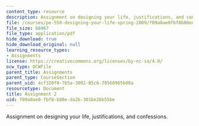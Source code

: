 ```yaml
---
content_type: resource
description: Assignment on designing your life, justifications, and confessions.
file: /courses/pe-550-designing-your-life-spring-2009/f09a8ae0fbf8b80eda2b301be26b55be_MITPE_550iap09_s09_assn02_iap07.pdf
file_size: 66967
file_type: application/pdf
hide_download: true
hide_download_original: null
learning_resource_types:
- Assignments
license: https://creativecommons.org/licenses/by-nc-sa/4.0/
ocw_type: OCWFile
parent_title: Assignments
parent_type: CourseSection
parent_uid: 4cf320f0-765a-3002-85c6-78560965b80a
resourcetype: Document
title: Assignment 2
uid: f09a8ae0-fbf8-b80e-da2b-301be26b55be
---
```

Assignment on designing your life, justifications, and confessions.